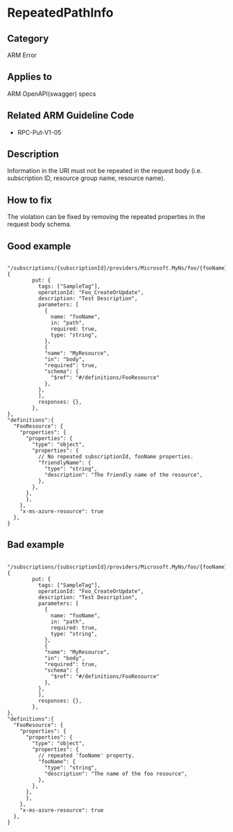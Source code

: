 # RepeatedPathInfo

## Category

ARM Error

## Applies to

ARM OpenAPI(swagger) specs

## Related ARM Guideline Code

- RPC-Put-V1-05

## Description

Information in the URI must not be repeated in the request body (i.e. subscription ID, resource group name, resource name).

## How to fix

The violation can be fixed by removing the repeated properties in the request body schema.

## Good example

```
 "/subscriptions/{subscriptionId}/providers/Microsoft.MyNs/foo/{fooName}": {
        put: {
          tags: ["SampleTag"],
          operationId: "Foo_CreateOrUpdate",
          description: "Test Description",
          parameters: [
            {
              name: "fooName",
              in: "path",
              required: true,
              type: "string",
            },
            {
            "name": "MyResource",
            "in": "body",
            "required": true,
            "schema": {
              "$ref": "#/definitions/FooResource"
            },
          },
          ],
          responses: {},
        },
},
"definitions":{
  "FooResource": {
    "properties": {
      "properties": {
        "type": "object",
        "properties": {
          // No repeated subscriptionId, fooName properties.
          "friendlyName": {
            "type": "string",
            "description": "The friendly name of the resource",
          },
        },
      },
      },
    },
    "x-ms-azure-resource": true
  },
}
```
## Bad example

```
 "/subscriptions/{subscriptionId}/providers/Microsoft.MyNs/foo/{fooName}": {
        put: {
          tags: ["SampleTag"],
          operationId: "Foo_CreateOrUpdate",
          description: "Test Description",
          parameters: [
            {
              name: "fooName",
              in: "path",
              required: true,
              type: "string",
            },
            {
            "name": "MyResource",
            "in": "body",
            "required": true,
            "schema": {
              "$ref": "#/definitions/FooResource"
            },
          },
          ],
          responses: {},
        },
},
"definitions":{
  "FooResource": {
    "properties": {
      "properties": {
        "type": "object",
        "properties": {
          // repeated 'fooName' property.
          "fooName": {
            "type": "string",
            "description": "The name of the foo resource",
          },
        },
      },
      },
    },
    "x-ms-azure-resource": true
  },
}
```
